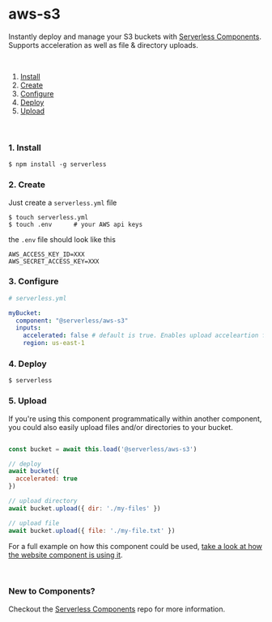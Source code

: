 # aws-s3

Instantly deploy and manage your S3 buckets with [Serverless Components](https://github.com/serverless/components). Supports acceleration as well as file & directory uploads.

&nbsp;

1. [Install](#1-install)
2. [Create](#2-create)
3. [Configure](#3-configure)
4. [Deploy](#4-deploy)
5. [Upload](#5-upload)

&nbsp;


### 1. Install

```console
$ npm install -g serverless
```

### 2. Create

Just create a `serverless.yml` file

```console
$ touch serverless.yml
$ touch .env      # your AWS api keys
```

the `.env` file should look like this

```
AWS_ACCESS_KEY_ID=XXX
AWS_SECRET_ACCESS_KEY=XXX
```


### 3. Configure

```yml
# serverless.yml

myBucket:
  component: "@serverless/aws-s3"
  inputs:
    accelerated: false # default is true. Enables upload acceleartion for the bucket
    region: us-east-1
```

### 4. Deploy

```console
$ serverless
```

### 5. Upload
If you're using this component programmatically within another component, you could also easily upload files and/or directories to your bucket.
 
```js

const bucket = await this.load('@serverless/aws-s3')

// deploy
await bucket({
  accelerated: true
})

// upload directory
await bucket.upload({ dir: './my-files' })

// upload file
await bucket.upload({ file: './my-file.txt' })

```

For a full example on how this component could be used, [take a look at how the website component is using it](https://github.com/serverless-components/website/).

&nbsp;

### New to Components?

Checkout the [Serverless Components](https://github.com/serverless/components) repo for more information.
